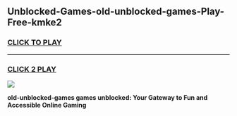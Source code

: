 
## Unblocked-Games-old-unblocked-games-Play-Free-kmke2
<h3>
<a href="https://premium76.site?title=old-unblocked-games&ref=22A">CLICK TO PLAY</a></h3>
<hr>

<h3>
<a href="https://premium76.site?title=old-unblocked-games&ref=22A">CLICK 2 PLAY</a>
  
</h3>

<a href="https://premium76.site?title=old-unblocked-games&ref=22A"><img src="https://clearcache.store/games.png"></a>


**old-unblocked-games games unblocked: Your Gateway to Fun and Accessible Online Gaming**
